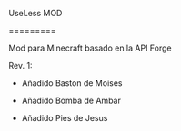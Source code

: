 ﻿UseLess MOD

=========


Mod para Minecraft basado en la API Forge 



Rev. 1:

* Añadido Baston de Moises

* Añadido Bomba de Ambar

* Añadido Pies de Jesus


